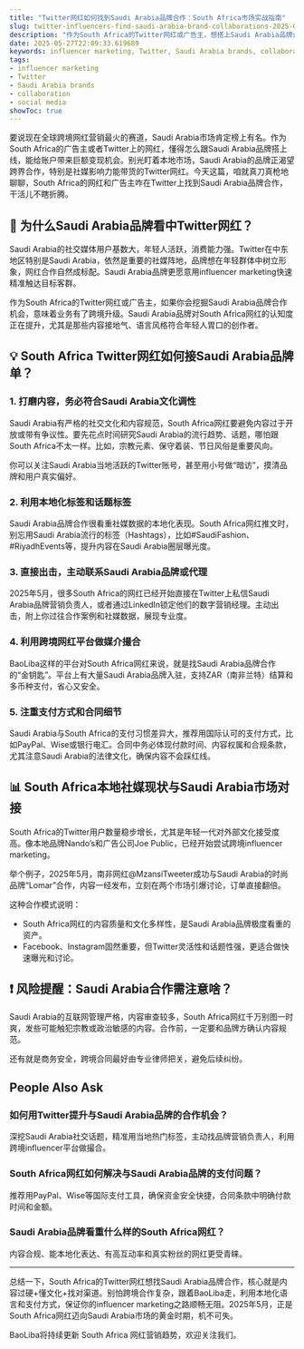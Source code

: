 ```yaml
---
title: "Twitter网红如何找到Saudi Arabia品牌合作：South Africa市场实战指南"
slug: twitter-influencers-find-saudi-arabia-brand-collaborations-2025-05-27
description: "作为South Africa的Twitter网红或广告主，想搭上Saudi Arabia品牌合作的顺风车？这篇从本地玩法、支付通道到法律文化，深度拆解Saudi Arabia社媒营销的全套干货，教你实操赢单！"
date: 2025-05-27T22:09:33.619689
keywords: influencer marketing, Twitter, Saudi Arabia brands, collaboration, social media
tags:
- influencer marketing
- Twitter
- Saudi Arabia brands
- collaboration
- social media
showToc: true
---
```


要说现在全球跨境网红营销最火的赛道，Saudi Arabia市场肯定榜上有名。作为South Africa的广告主或者Twitter上的网红，懂得怎么跟Saudi Arabia品牌搭上线，能给账户带来巨额变现机会。别光盯着本地市场，Saudi Arabia的品牌正渴望跨界合作，特别是社媒影响力能带货的Twitter网红。今天这篇，咱就真刀真枪地聊聊，South Africa的网红和广告主咋在Twitter上找到Saudi Arabia品牌合作，干活儿不瞎折腾。

## 📢 为什么Saudi Arabia品牌看中Twitter网红？

Saudi Arabia的社交媒体用户基数大，年轻人活跃，消费能力强。Twitter在中东地区特别是Saudi Arabia，依然是重要的社媒阵地，品牌想在年轻群体中树立形象，网红合作自然成标配。Saudi Arabia品牌更愿意用influencer marketing快速精准触达目标客群。

作为South Africa的Twitter网红或广告主，如果你会挖掘Saudi Arabia品牌合作机会，意味着业务有了跨境升级。Saudi Arabia品牌对South Africa网红的认知度正在提升，尤其是那些内容接地气、语言风格符合年轻人胃口的创作者。

## 💡 South Africa Twitter网红如何接Saudi Arabia品牌单？

### 1. 打磨内容，务必符合Saudi Arabia文化调性

Saudi Arabia有严格的社交文化和内容规范，South Africa网红要避免内容过于开放或带有争议性。要先花点时间研究Saudi Arabia的流行趋势、话题，哪怕跟South Africa不太一样。比如，宗教元素、保守着装、节日风俗是重要风向。

你可以关注Saudi Arabia当地活跃的Twitter账号，甚至用小号做“暗访”，摸清品牌和用户真实偏好。

### 2. 利用本地化标签和话题标签

Saudi Arabia品牌合作很看重社媒数据的本地化表现。South Africa网红推文时，别忘用Saudi Arabia流行的标签（Hashtags），比如#SaudiFashion、#RiyadhEvents等，提升内容在Saudi Arabia圈层曝光度。

### 3. 直接出击，主动联系Saudi Arabia品牌或代理

2025年5月，很多South Africa的网红已经开始直接在Twitter上私信Saudi Arabia品牌营销负责人，或者通过LinkedIn锁定他们的数字营销经理。主动出击，附上你过往合作案例和社媒数据，展现专业度。

### 4. 利用跨境网红平台做媒介撮合

BaoLiba这样的平台对South Africa网红来说，就是找Saudi Arabia品牌合作的“金钥匙”。平台上有大量Saudi Arabia品牌入驻，支持ZAR（南非兰特）结算和多币种支付，省心又安全。

### 5. 注重支付方式和合同细节

Saudi Arabia与South Africa的支付习惯差异大，推荐用国际认可的支付方式，比如PayPal、Wise或银行电汇。合同中务必体现付款时间、内容权属和合规条款，尤其注意Saudi Arabia的法律文化，确保内容不会踩红线。

## 📊 South Africa本地社媒现状与Saudi Arabia市场对接

South Africa的Twitter用户数量稳步增长，尤其是年轻一代对外部文化接受度高。像本地品牌Nando’s和广告公司Joe Public，已经开始尝试跨境influencer marketing。

举个例子，2025年5月，南非网红@MzansiTweeter成功与Saudi Arabia的时尚品牌“Lomar”合作，内容一经发布，立刻在两个市场引爆讨论，订单直接翻倍。

这种合作模式说明：

- South Africa网红的内容质量和文化多样性，是Saudi Arabia品牌极度看重的资产。
- Facebook、Instagram固然重要，但Twitter灵活性和话题性强，更适合做快速曝光和讨论。

## ❗ 风险提醒：Saudi Arabia合作需注意啥？

Saudi Arabia的互联网管理严格，内容审查较多，South Africa网红千万别图一时爽，发些可能触犯宗教或政治敏感的内容。合作前，一定要和品牌方确认内容规范。

还有就是商务安全，跨境合同最好由专业律师把关，避免后续纠纷。

##  People Also Ask

### 如何用Twitter提升与Saudi Arabia品牌的合作机会？

深挖Saudi Arabia社交话题，精准用当地热门标签，主动找品牌营销负责人，利用跨境influencer平台做撮合。

### South Africa网红如何解决与Saudi Arabia品牌的支付问题？

推荐用PayPal、Wise等国际支付工具，确保资金安全快捷，合同条款中明确付款时间和金额。

### Saudi Arabia品牌看重什么样的South Africa网红？

内容合规、能本地化表达、有高互动率和真实粉丝的网红更受青睐。

---

总结一下，South Africa的Twitter网红想找Saudi Arabia品牌合作，核心就是内容过硬+懂文化+找对渠道。别怕跨境合作复杂，跟着BaoLiba走，利用本地化语言和支付方式，保证你的influencer marketing之路顺畅无阻。2025年5月，正是South Africa网红迈向Saudi Arabia市场的黄金时期，机不可失。

BaoLiba将持续更新 South Africa 网红营销趋势，欢迎关注我们。